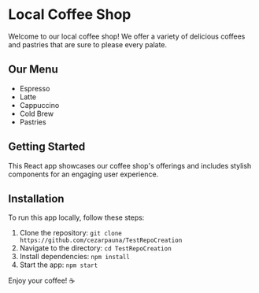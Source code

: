 # Local Coffee Shop

Welcome to our local coffee shop! We offer a variety of delicious coffees and pastries that are sure to please every palate.

## Our Menu
- Espresso  
- Latte  
- Cappuccino  
- Cold Brew  
- Pastries  

## Getting Started  
This React app showcases our coffee shop's offerings and includes stylish components for an engaging user experience.

## Installation  
To run this app locally, follow these steps:
1. Clone the repository: `git clone https://github.com/cezarpauna/TestRepoCreation`
2. Navigate to the directory: `cd TestRepoCreation`
3. Install dependencies: `npm install`
4. Start the app: `npm start`

Enjoy your coffee! ☕